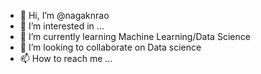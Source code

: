 - 👋 Hi, I’m @nagaknrao
- 👀 I’m interested in ...
- 🌱 I’m currently learning Machine Learning/Data Science
- 💞️ I’m looking to collaborate on Data science
- 📫 How to reach me ...

<!---
nagaknrao/nagaknrao is a ✨ special ✨ repository because its `README.md` (this file) appears on your GitHub profile.
You can click the Preview link to take a look at your changes.
--->
